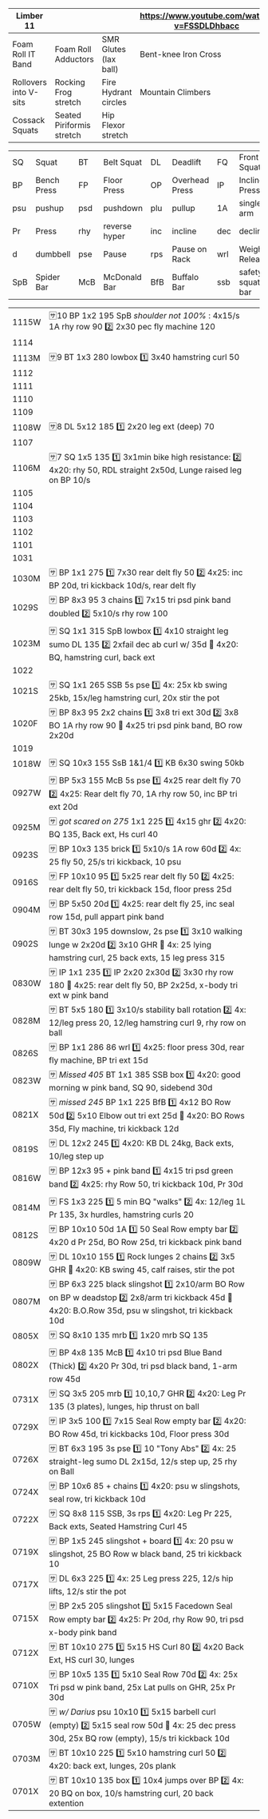 | Limber 11             |                           |                       | https://www.youtube.com/watch?v=FSSDLDhbacc |
| --                    | --                        | --                    | --                                          |
| Foam Roll IT Band     | Foam Roll Adductors       | SMR Glutes (lax ball) | Bent-knee Iron Cross
| Rollovers into V-sits | Rocking Frog stretch      | Fire Hydrant circles  | Mountain Climbers
| Cossack Squats        | Seated Piriformis stretch | Hip Flexor stretch

<div class="nowrap">

|     |             |     |               |     |                |     |                  |     |            |
| --  | --          | --  | --            | --  | --             | --  | --               | --  | --         |
| SQ  | Squat       | BT  | Belt Squat    | DL  | Deadlift       | FQ  | Front Squat      |
| BP  | Bench Press | FP  | Floor Press   | OP  | Overhead Press | IP  | Incline Press    |
| psu | pushup      | psd | pushdown      | plu | pullup         | 1A  | single arm       | 1L  | single leg
| Pr  | Press       | rhy | reverse hyper | inc | incline        | dec | decline
| d   | dumbbell    | pse | Pause         | rps | Pause on Rack  | wrl | Weight Releaser  |
| SpB | Spider Bar  | McB | McDonald Bar  | BfB | Buffalo Bar    | ssb | safety squat bar | mrb | mars bar   |

|       |                                      |                                                                                                                           |
| --    | --                                   | --                                                                                                                        |
| 1115W | :sa:10 BP 1x2 195 SpB                _shoulder not 100%_  : 4x15/s 1A rhy row 90 :two: 2x30 pec fly machine 120                                                  |
| 1114  |
| 1113M | :sa:9 BT 1x3 280 lowbox              :one: 3x40 hamstring curl 50                                                                                                    |
| 1112  |
| 1111  |
| 1110  |
| 1109  |
| 1108W | :sa:8 DL 5x12 185                    :one: 2x20 leg ext (deep) 70                                                                                                    |
| 1107  |
| 1106M | :sa:7 SQ 1x5 135                     :one: 3x1min bike high resistance: :two: 4x20: rhy 50, RDL straight 2x50d, Lunge raised leg on BP 10/s                          |
| 1105  |
| 1104  |
| 1103  |
| 1102  |
| 1101  |
| 1031  |
| 1030M | :sa: BP 1x1 275                      :one: 7x30 rear delt fly 50 :two: 4x25: inc BP 20d, tri kickback 10d/s, rear delt fly                                           |
| 1029S | :sa: BP 8x3 95 3 chains              :one: 7x15 tri psd pink band doubled :two: 5x10/s rhy row 100                                                                   |
| 1023M | :sa: SQ 1x1 315 SpB lowbox           :one: 4x10 straight leg sumo DL 135 :two: 2xfail dec ab curl w/ 35d :fu: 4x20: BQ, hamstring curl, back ext                     |
| 1022  |
| 1021S | :sa: SQ 1x1 265 SSB 5s pse           :one: 4x: 25x kb swing 25kb, 15x/leg hamstring curl, 20x stir the pot                                                           |
| 1020F | :sa: BP 8x3 95 2x2 chains            :one: 3x8 tri ext 30d :two: 3x8 BO 1A rhy row 90 :fu: 4x25 tri psd pink band, BO row 2x20d                                      |
| 1019  |
| 1018W | :sa: SQ 10x3 155 SsB 1&1/4           :one: KB 6x30 swing 50kb                                                                                                        |
| 0927W | :sa: BP 5x3 155 McB 5s pse           :one: 4x25 rear delt fly 70 :two: 4x25: Rear delt fly 70, 1A rhy row 50, inc BP tri ext 20d                                     |
| 0925M | :sa: _got scared on 275_ 1x1 225     :one: 4x15 ghr :two: 4x20: BQ 135, Back ext, Hs curl 40                                                                         |
| 0923S | :sa: BP 10x3 135 brick               :one: 5x10/s 1A row 60d :two: 4x: 25 fly 50, 25/s tri kickback, 10 psu                                                          |
| 0916S | :sa: FP 10x10 95                     :one: 5x25 rear delt fly 50 :two: 4x25: rear delt fly 50, tri kickback 15d, floor press 25d                                     |
| 0904M | :sa: BP 5x50 20d                     :one: 4x25: rear delt fly 25, inc seal row 15d, pull appart pink band                                                           |
| 0902S | :sa: BT 30x3 195 downslow, 2s pse    :one: 3x10 walking lunge w 2x20d :two: 3x10 GHR :fu: 4x: 25 lying hamstring curl, 25 back exts, 15 leg press 315                |
| 0830W | :sa: IP 1x1 235                      :one: IP 2x20 2x30d :two: 3x30 rhy row 180 :fu: 4x25: rear delt fly 50, BP 2x25d, x-body tri ext w pink band                    |
| 0828M | :sa: BT 5x5 180                      :one: 3x10/s stability ball rotation :two: 4x: 12/leg press 20, 12/leg hamstring curl 9, rhy row on ball                        |
| 0826S | :sa: BP 1x1 286 86 wrl               :one: 4x25: floor press 30d, rear fly machine, BP tri ext 15d                                                                   |
| 0823W | :sa: _Missed 405_ BT 1x1 385 SSB box :one: 4x20: good morning w pink band, SQ 90, sidebend 30d                                                                       |
| 0821X | :sa: _missed 245_ BP 1x1 225 BfB     :one: 4x12 BO Row 50d :two: 5x10 Elbow out tri ext 25d :fu: 4x20: BO Rows 35d, Fly machine, tri kickback 12d                    |
| 0819S | :sa: DL 12x2 245                     :one: 4x20: KB DL 24kg, Back exts, 10/leg step up                                                                               |
| 0816W | :sa: BP 12x3 95 + pink band          :one: 4x15 tri psd green band :two: 4x25: rhy Row 50, tri kickback 10d, Pr 30d                                                  |
| 0814M | :sa: FS 1x3 225                      :one: 5 min BQ "walks" :two: 4x: 12/leg 1L Pr 135, 3x hurdles, hamstring curls 20                                               |
| 0812S | :sa: BP 10x10 50d 1A                 :one: 50 Seal Row empty bar :two: 4x20 d Pr 25d, BO Row 25d, tri kickback pink band                                             |
| 0809W | :sa: DL 10x10 155                    :one: Rock lunges 2 chains :two: 3x5 GHR :fu: 4x20: KB swing 45, calf raises, stir the pot                                      |
| 0807M | :sa: BP 6x3 225 black slingshot      :one: 2x10/arm BO Row on BP w deadstop :two: 2x8/arm tri kickback 45d :fu: 4x20: B.O.Row 35d, psu w slingshot, tri kickback 10d |
| 0805X | :sa: SQ 8x10 135 mrb                 :one: 1x20 mrb SQ 135                                                                                                           |
| 0802X | :sa: BP 4x8 135 McB                  :one: 4x10 tri psd Blue Band (Thick) :two: 4x20 Pr 30d, tri psd black band, 1-arm row 45d                                       |
| 0731X | :sa: SQ 3x5 205 mrb                  :one: 10,10,7 GHR :two: 4x20: Leg Pr 135 (3 plates), lunges, hip thrust on ball                                                 |
| 0729X | :sa: IP 3x5 100                      :one: 7x15 Seal Row empty bar :two: 4x20: BO Row 45d, tri kickbacks 10d, Floor press 30d                                        |
| 0726X | :sa: BT 6x3 195 3s pse               :one: 10 "Tony Abs" :two: 4x: 25 straight-leg sumo DL 2x15d, 12/s step up, 25 rhy on Ball                                       |
| 0724X | :sa: BP 10x6 85 + chains             :one: 4x20: psu w slingshots, seal row, tri kickback 10d                                                                        |
| 0722X | :sa: SQ 8x8 115 SSB, 3s rps          :one: 4x20: Leg Pr 225, Back exts, Seated Hamstring Curl 45                                                                     |
| 0719X | :sa: BP 1x5 245 slingshot + board    :one: 4x: 20 psu w slingshot, 25 BO Row w black band, 25 tri kickback 10                                                        |
| 0717X | :sa: DL 6x3 225                      :one: 4x: 25 Leg press 225, 12/s hip lifts, 12/s stir the pot                                                                   |
| 0715X | :sa: BP 2x5 205 slingshot            :one: 5x15 Facedown Seal Row empty bar :two: 4x25: Pr 20d, rhy Row 90, tri psd x-body pink band                                 |
| 0712X | :sa: BT 10x10 275                    :one: 5x15 HS Curl 80 :two: 4x20 Back Ext, HS curl 30, lunges                                                                   |
| 0710X | :sa: BP 10x5 135                     :one: 5x10 Seal Row 70d :two: 4x: 25x Tri psd w pink band, 25x Lat pulls on GHR, 25x Pr 30d                                     |
| 0705W | :sa: _w/ Darius_ psu 10x10           :one: 5x15 barbell curl (empty) :two: 5x15 seal row 50d :fu: 4x: 25 dec press 30d, 25x BQ row (empty), 15/s tri kickback 10d    |
| 0703M | :sa: BT 10x10 225                    :one: 5x10 hamstring curl 50 :two: 4x20: back ext, lunges, 20s plank                                                            |
| 0701X | :sa: BT 10x10 135 box                :one: 10x4 jumps over BP :two: 4x: 20 BQ on box, 10/s hamstring curl, 20 back extention                                         |

</div>
